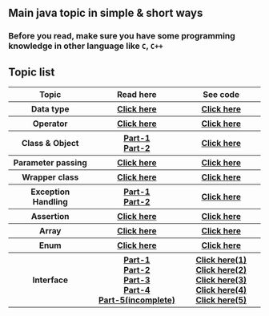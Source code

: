 
## Main java topic in simple & short ways

### Before you read, make sure you have some programming knowledge in other language like `C`, `C++`

<!-- ## How to continue?-->
<!--- #### open `src` folder,-->
<!--- #### Topic are alphabetically sorted. You can start from first,-->
<!--- #### Open a `package/folder`, you will find some `info.md` files,-->
<!--- #### Continue reading `info.md`, then `info2.md` if available,-->
<!--- #### Code referenced in `info.md` files are available inside that package.-->

## Topic list
<table>
  <tr >
    <th width="200px">Topic</th>
    <th width="200px">Read here</th>
    <th width="200px">See code</th>
  </tr>
  <tr>
    <th>Data type</th>
    <th><a href="https://github.com/abusaeed2433/JavaPractice/blob/main/src/c_DataType/info.md"> Click here </a></th>
    <th><a href="https://github.com/abusaeed2433/JavaPractice/tree/main/src/c_DataType"> Click here </a></th>
  </tr>
    <tr>
    <th>Operator</th>
    <th><a href="https://github.com/abusaeed2433/JavaPractice/blob/main/src/d_Operator/info.md"> Click here </a></th>
    <th><a href="https://github.com/abusaeed2433/JavaPractice/tree/main/src/d_Operator"> Click here </a></th>
  </tr>
  <tr>
    <th>Class & Object</th>
    <th>
      <a href="https://github.com/abusaeed2433/JavaPractice/blob/main/src/e_ClassesAndObject/info.md" > Part-1 </a>
      <br>
      <a href="https://github.com/abusaeed2433/JavaPractice/blob/main/src/e_ClassesAndObject/info2.md" > Part-2 </a>
    </th>
    <th><a href="https://github.com/abusaeed2433/JavaPractice/tree/main/src/e_ClassesAndObject"> Click here </a></th>
  </tr>
    <tr>
    <th>Parameter passing</th>
    <th><a href="https://github.com/abusaeed2433/JavaPractice/blob/main/src/f_ParameterPassing/info.md"> Click here </a></th>
    <th><a href="https://github.com/abusaeed2433/JavaPractice/tree/main/src/f_ParameterPassing"> Click here </a></th>
  </tr>
  <tr>
    <th>Wrapper class</th>
    <th><a href="https://github.com/abusaeed2433/JavaPractice/blob/main/src/h_WrapperClass/info.md"> Click here </a></th>
    <th><a href="https://github.com/abusaeed2433/JavaPractice/tree/main/src/h_WrapperClass"> Click here </a></th>
  </tr>
  <tr>
    <th>Exception Handling</th>
    <th>
      <a href="https://github.com/abusaeed2433/JavaPractice/blob/main/src/i_ExceptionHandling/info.md" > Part-1 </a>
      <br>
      <a href="https://github.com/abusaeed2433/JavaPractice/blob/main/src/i_ExceptionHandling/info2.md" > Part-2 </a>
    </th>
    <th><a href="https://github.com/abusaeed2433/JavaPractice/tree/main/src/i_ExceptionHandling"> Click here </a></th>
  </tr>
  <tr>
    <th>Assertion</th>
    <th><a href="https://github.com/abusaeed2433/JavaPractice/blob/main/src/j_Assertion/info.md"> Click here </a></th>
    <th><a href="https://github.com/abusaeed2433/JavaPractice/tree/main/src/j_Assertion"> Click here </a></th>
  </tr>
  <tr>
    <th>Array</th>
    <th><a href="https://github.com/abusaeed2433/JavaPractice/blob/main/src/o_Array/info.md"> Click here </a></th>
    <th><a href="https://github.com/abusaeed2433/JavaPractice/tree/main/src/o_Array"> Click here </a></th>
  </tr>
  <tr>
    <th>Enum</th>
    <th><a href="https://github.com/abusaeed2433/JavaPractice/blob/main/src/r_Enum/info.md"> Click here </a></th>
    <th><a href="https://github.com/abusaeed2433/JavaPractice/tree/main/src/r_Enum"> Click here </a></th>
  </tr>

  <tr>
    <th>Interface</th>
    <th>
      <a href="https://github.com/abusaeed2433/JavaPractice/blob/main/src/q_Interfaces/info.md" > Part-1 </a> <br>
      <a href="https://github.com/abusaeed2433/JavaPractice/blob/main/src/q_Interfaces/info2.md" > Part-2 </a> <br>
      <a href="https://github.com/abusaeed2433/JavaPractice/blob/main/src/q_Interfaces/info3.md" > Part-3 </a> <br>
      <a href="https://github.com/abusaeed2433/JavaPractice/blob/main/src/q_Interfaces/info4.md" > Part-4 </a> <br>
      <a href="https://github.com/abusaeed2433/JavaPractice/blob/main/src/q_Interfaces/info5.md" > Part-5(incomplete) </a> <br>
    </th>
    <th>
      <a href="https://github.com/abusaeed2433/JavaPractice/tree/main/src/q_Interfaces/problemAndSolution"> Click here(1) </a> <br>
      <a href="https://github.com/abusaeed2433/JavaPractice/tree/main/src/q_Interfaces/declaration"> Click here(2) </a> <br>
      <a href="https://github.com/abusaeed2433/JavaPractice/tree/main/src/q_Interfaces/partThree"> Click here(3) </a> <br>
      <a href="https://github.com/abusaeed2433/JavaPractice/tree/main/src/q_Interfaces/partFour"> Click here(4) </a> <br>
      <a href="https://github.com/abusaeed2433/JavaPractice/tree/main/src/q_Interfaces/partFive"> Click here(5) </a> <br>
    </th> 
  </tr>

</table>
